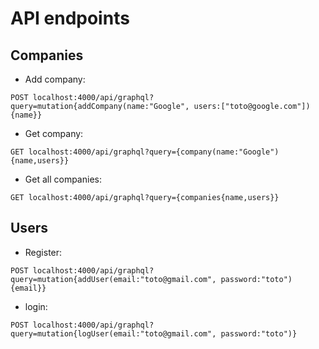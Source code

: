 # API endpoints

## Companies

- Add company:
```
POST localhost:4000/api/graphql?query=mutation{addCompany(name:"Google", users:["toto@google.com"]){name}}
```
- Get company:
```
GET localhost:4000/api/graphql?query={company(name:"Google"){name,users}}
```

- Get all companies:
```
GET localhost:4000/api/graphql?query={companies{name,users}}
```
## Users

- Register:
```
POST localhost:4000/api/graphql?query=mutation{addUser(email:"toto@gmail.com", password:"toto"){email}}
```
- login:
```
POST localhost:4000/api/graphql?query=mutation{logUser(email:"toto@gmail.com", password:"toto")}
```
